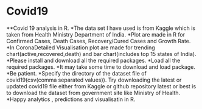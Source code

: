 # Covid19
**Covid 19 analysis in R.
*The data set I have used is from Kaggle which is taken from Health Ministry Department of India. 
*Plot are made in R for Confirmed Cases, Death Cases, Recovery/Cured Cases and Growth Rate.
*In CoronaDetailed Visualisation plot are made for trending chart(active,recovered,death) and bar chart(includes top 15 states of India).
*Please install and download all the required packages.
*Load all the required packages.
*It may take some time to download and load package.
*Be patient.
*Specify the directory of the dataset file of covid19(csv(comma separated values)). Try downloading the latest or updated covid19 file either from Kaggle or github repository latest or best is to  download the dataset from government site like Ministry of Health.
*Happy analytics , predictions and visualisatin in R.
